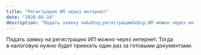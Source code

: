 ```yaml
---
title: "Регистрация ИП через интернет"
date: "2020-05-14"
description: "Подать заявку на&nbsp;регистрацию&nbsp;ИП можно через интернет."
---
```


Подать заявку на&nbsp;регистрацию&nbsp;ИП можно через интернет. Тогда в&nbsp;налоговую нужно будет приехать один раз за&nbsp;готовыми документами.
